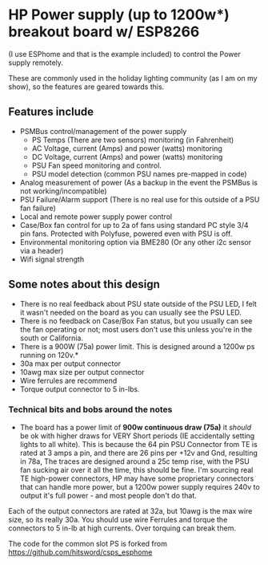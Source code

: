 # HP Power supply (up to 1200w*) breakout board w/ ESP8266 
(I use ESPhome and that is the example included) to control the Power supply remotely. 

These are commonly used in the holiday lighting community (as I am on my show), so the features are geared towards this.

## Features include

- PSMBus control/management of the power supply
  - PS Temps (There are two sensors) monitoring (in Fahrenheit)
  - AC Voltage, current (Amps) and power (watts) monitoring
  - DC Voltage, current (Amps) and power (watts) monitoring
  - PSU Fan speed monitoring and control.
  - PSU model detection (common PSU names pre-mapped in code)
- Analog measurement of power (As a backup in the event the PSMBus is not working/incompatible)
- PSU Failure/Alarm support (There is no real use for this outside of a PSU fan failure)
- Local and remote power supply power control
- Case/Box fan control for up to 2a of fans using standard PC style 3/4 pin fans. Protected with Polyfuse, powered even with PSU is off.
- Environmental monitoring option via BME280 (Or any other i2c sensor via a header)
- Wifi signal strength


## Some notes about this design

- There is no real feedback about PSU state outside of the PSU LED, I felt it wasn't needed on the board as you can usually see the PSU LED.
- There is no feedback on Case/Box Fan status, but you usually can see the fan operating or not; most users don't use this unless you're in the south or California.
- There is a 900W (75a) power limit.  This is designed around a 1200w ps running on 120v.*
- 30a max per output connector
- 10awg max size per output connector
- Wire ferrules are recommend
- Torque output connector to 5 in-lbs.

### Technical bits and bobs around the notes
* The board has a power limit of **900w continuous draw (75a)** it *should* be ok with higher draws for VERY Short periods (IE accidentally setting lights to all white). This is because the 64 pin PSU Connector from TE is rated at 3 amps a pin, and there are 26 pins per +12v and Gnd, resulting in 78a, The traces are designed around a 25c temp rise, with the PSU fan sucking air over it all the time, this should be fine. I'm sourcing real TE high-power connectors, HP may have some proprietary connectors that can handle more power, but a 1200w power supply requires 240v to output it's full power - and most people don't do that.

Each of the output connectors are rated at 32a, but 10awg is the max wire size, so its really 30a. You should use wire Ferrules and torque the connectors to 5 in-lb at high currents. Over torquing can break them.




The code for the common slot PS is forked from https://github.com/hitsword/csps_esphome
